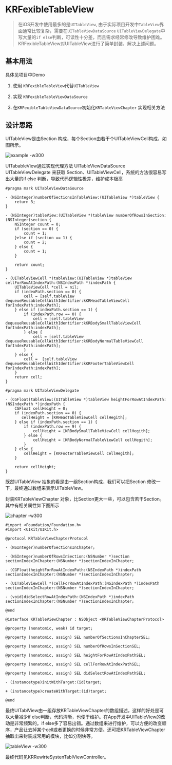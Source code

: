 # KRFexibleTableView

>在iOS开发中使用最多的是`UITableView`, 由于实际项目开发中`TableView`界面通常比较复杂，需要在`UITableViewDataSource` `UITableViewDelegate`中写大量的`if else`判断，可读性十分差，而且需求经常修改导致维护困难。KRFexibleTableView对UITableView进行了简单封装，解决上述问题。

## 基本用法

具体见项目中Demo

1. 使用 `KRFexibleTableView`代替`UITableView`

2. 实现 `KRFexibleTableViewDataSource`

3. 在`KRFexibleTableViewDataSource`初始化`KRTableViewChapter` 实现相关方法

## 设计思路

UITableView是由Section 构成，每个Section由若干个UITableViewCell构成，如图所示。

![example -w300](https://github.com/CoderCoderRK/KRTableView/raw/master/images/example.png)

UITabableView通过实现代理方法 UITableViewDataSource UITableViewDelegate 来获取 Section、UITableViewCell，系统的方法很容易写出大量的if else 判断，导致代码逻辑性极差，维护成本极高

```objc
#pragma mark UITableViewDataSource

- (NSInteger)numberOfSectionsInTableView:(UITableView *)tableView {
    return 3;
}

- (NSInteger)tableView:(UITableView *)tableView numberOfRowsInSection:(NSInteger)section {
    NSInteger count = 0;
    if (section == 0) {
        count = 1;
    }else if (section == 1) {
        count = 2;
    } else {
        count = 1;
    }
    
    return count;
}

- (UITableViewCell *)tableView:(UITableView *)tableView cellForRowAtIndexPath:(NSIndexPath *)indexPath {
    UITableViewCell *cell = nil;
    if (indexPath.section == 0) {
        cell = [self.tableView dequeueReusableCellWithIdentifier:kKRHeadTableViewCell forIndexPath:indexPath];
    } else if (indexPath.section == 1) {
        if (indexPath.row == 0) {
            cell = [self.tableView dequeueReusableCellWithIdentifier:kKRBodySmallTableViewCell forIndexPath:indexPath];
        } else {
            cell = [self.tableView dequeueReusableCellWithIdentifier:kKRBodyNormalTableViewCell forIndexPath:indexPath];
        }
    } else {
        cell =  [self.tableView dequeueReusableCellWithIdentifier:kKRFooterTableViewCell forIndexPath:indexPath];
    }
    return cell;
}

#pragma mark UITableViewDelegate

- (CGFloat)tableView:(UITableView *)tableView heightForRowAtIndexPath:(NSIndexPath *)indexPath {
    CGFloat cellHeight = 0;
    if (indexPath.section == 0) {
       cellHeight = [KRHeadTableViewCell cellHegith];
    } else if (indexPath.section == 1) {
        if (indexPath.row == 9) {
            cellHeight = [KRBodySmallTableViewCell cellHegith];
        } else {
            cellHeight = [KRBodyNormalTableViewCell cellHegith];
        }
    } else {
        cellHeight = [KRFooterTableViewCell cellHegith];
    }
    
    return cellHeight;
}

```

既然UITableView 抽象的看是由一组Section构成，我们可以把Section 修改一下，最终通过数组来表示UITableView。

封装KRTableViewChapter 对象，比Section更大一些，可以包含若干Section。其中有相关属性如下图所示

![chapter -w300](https://github.com/CoderCoderRK/KRTableView/raw/master/images/chapter.png)

```objc
#import <Foundation/Foundation.h>
#import <UIKit/UIKit.h>

@protocol KRTableViewChapterProtocol

- (NSInteger)numberOfSectionsInChapter;

- (NSInteger)numberOfRowsInSection:(NSNumber *)section sectionIndexInChapter:(NSNumber *)sectionIndexInChapter;

- (CGFloat)heightForRowAtIndexPath:(NSIndexPath *)indexPath sectionIndexInChapter:(NSNumber *)sectionIndexInChapter;

- (UITableViewCell *)cellForRowAtIndexPath:(NSIndexPath *)indexPath sectionIndexInChapter:(NSNumber *)sectionIndexInChapter;

- (void)didSelectRowAtIndexPath:(NSIndexPath *)indexPath sectionIndexInChapter:(NSNumber *)sectionIndexInChapter;

@end

@interface KRTableViewChapter : NSObject <KRTableViewChapterProtocol>

@property (nonatomic, weak) id target;

@property (nonatomic, assign) SEL numberOfSectionsInChapterSEL;

@property (nonatomic, assign) SEL numberOfRowsInSectionSEL;

@property (nonatomic, assign) SEL heightForRowAtIndexPathSEL;

@property (nonatomic, assign) SEL cellForRowAtIndexPathSEL;

@property (nonatomic, assign) SEL didSelectRowAtIndexPathSEL;

- (instancetype)initWithTarget:(id)target;

+ (instancetype)createWithTarget:(id)target;

@end

```

最终UITablView由一组存放KRTableViewChapter的数组描述，这样的好处是可以大量减少if else判断，代码清晰，也便于维护。在App开发中UITableView的改动是非常频繁的。if else多了容易出错。通过数组来进行维护，可以方便的改变顺序，产品让去掉某个cell或者更换的时候非常方便。还可把KRTableViewChapter抽取出来封装成常用的模块，比如分割块等。

![tableView -w300](https://github.com/CoderCoderRK/KRTableView/raw/master/images/tableView.png)

最终代码见KRRewirteSystenTablViewController。

